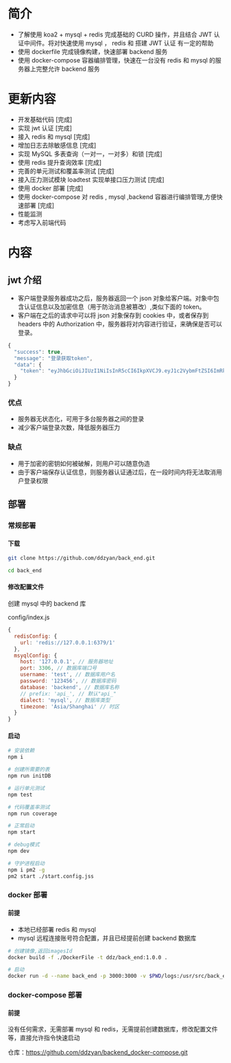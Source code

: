 # 简介

- 了解使用 koa2 + mysql + redis 完成基础的 CURD 操作，并且结合 JWT 认证中间件。将对快速使用 mysql ， redis 和 搭建 JWT 认证 有一定的帮助
- 使用 dockerfile 完成镜像构建，快速部署 backend 服务
- 使用 docker-compose 容器编排管理，快速在一台没有 redis 和 mysql 的服务器上完整允许 backend 服务

# 更新内容

- 开发基础代码 [完成]
- 实现 jwt 认证 [完成]
- 接入 redis 和 mysql [完成]
- 增加日志去除敏感信息 [完成]
- 实现 MySQL 多表查询（一对一，一对多）和锁 [完成]
- 使用 redis 提升查询效率 [完成]
- 完善的单元测试和覆盖率测试 [完成]
- 接入压力测试模块 loadtest 实现单接口压力测试 [完成]
- 使用 docker 部署 [完成]
- 使用 docker-compose 对 redis , mysql ,backend 容器进行编排管理,方便快速部署 [完成]
- 性能监测
- 考虑写入前端代码

# 内容

## jwt 介绍

- 客户端登录服务器成功之后，服务器返回一个 json 对象给客户端。对象中包含认证信息以及加密信息（用于防治消息被篡改）,类似下面的 token。
- 客户端在之后的请求中可以将 json 对象保存到 cookies 中，或者保存到 headers 中的 Authorization 中，服务器将对内容进行验证，来确保是否可以登录。

```js
{
  "success": true,
  "message": "登录获取token",
  "data": {
    "token": "eyJhbGciOiJIUzI1NiIsInR5cCI6IkpXVCJ9.eyJ1c2VybmFtZSI6ImRkeiIsImlkIjoxLCJpYXQiOjE1NjUwMjM4MDksImV4cCI6MTU2NTAzMTAwOX0.1338CYHuhWVBCT-qd84fw0YRnke6Aeedob1rdoyXnQk"
  }
}
```

### 优点

- 服务器无状态化，可用于多台服务器之间的登录
- 减少客户端登录次数，降低服务器压力

### 缺点

- 用于加密的密钥如何被破解，则用户可以随意伪造
- 由于客户端保存认证信息，则服务器认证通过后，在一段时间内将无法取消用户登录权限

## 部署

### 常规部署

#### 下载

```sh
git clone https://github.com/ddzyan/back_end.git

cd back_end
```

#### 修改配置文件

创建 mysql 中的 backend 库

config/index.js

```js
{
  redisConfig: {
    url: 'redis://127.0.0.1:6379/1'
  },
  msyqlConfig: {
    host: '127.0.0.1', // 服务器地址
    port: 3306, // 数据库端口号
    username: 'test', // 数据库用户名
    password: '123456', // 数据库密码
    database: 'backend', // 数据库名称
    // prefix: 'api_', // 默认"api_"
    dialect: 'mysql', // 数据库类型
    timezone: 'Asia/Shanghai' // 时区
  }
}
```

#### 启动

```sh
# 安装依赖
npm i

# 创建所需要的表
npm run initDB

# 运行单元测试
npm test

# 代码覆盖率测试
npm run coverage

# 正常启动
npm start

# debug模式
npm dev

# 守护进程启动
npm i pm2 -g
pm2 start ./start.config.jss
```

### docker 部署

#### 前提

- 本地已经部署 redis 和 mysql
- mysql 远程连接账号符合配置，并且已经提前创建 backend 数据库

```sh
# 创建镜像,返回imagesId
docker build -f ./DockerFile -t ddz/back_end:1.0.0 .

# 启动
docker run -d --name back_end -p 3000:3000 -v $PWD/logs:/usr/src/back_end/logs [imagesId]
```

### docker-compose 部署

#### 前提

没有任何需求，无需部署 mysql 和 redis，无需提前创建数据库，修改配置文件等，直接允许指令快速启动

仓库：https://github.com/ddzyan/backend_docker-compose.git
